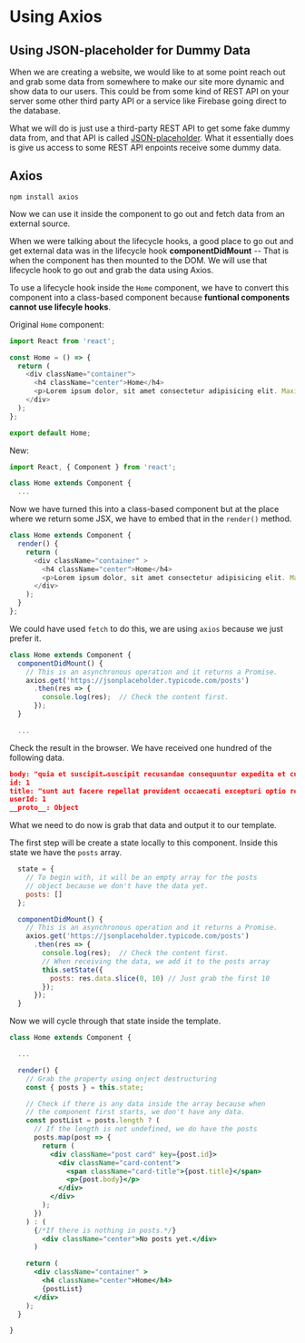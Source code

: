 # Using Axios

## Using JSON-placeholder for Dummy Data

When we are creating a website, we would like to at some point reach out and grab some data from somewhere to make our site more dynamic and show data to our users. This could be from some kind of REST API on your server some other third party API or a service like Firebase going direct to the database. 

What we will do is just use a third-party REST API to get some fake dummy data from, and that API is called [JSON-placeholder](https://jsonplaceholder.typicode.com/). What it essentially does is give us access to some REST API enpoints receive some dummy data.

## Axios

```
npm install axios
```

Now we can use it inside the component to go out and fetch data from an external source.

When we were talking about the lifecycle hooks, a good place to go out and get external data was in the lifecycle hook **componentDidMount** -- That is when the component has then mounted to the DOM. We will use that lifecycle hook to go out and grab the data using Axios. 

To use a lifecycle hook inside the ``Home`` component, we have to convert this component into a class-based component because **funtional components cannot use lifecyle hooks**.

Original ``Home`` component:
```js
import React from 'react';

const Home = () => {
  return (
    <div className="container">
      <h4 className="center">Home</h4>
      <p>Lorem ipsum dolor, sit amet consectetur adipisicing elit. Maxime doloremque nihil harum consequatur labore, itaque voluptatem eveniet maiores, fugiat perferendis laborum officiis quod qui. Earum fugiat enim error illo amet!</p>
    </div>
  );
};

export default Home;
```

New:
```js
import React, { Component } from 'react';

class Home extends Component {
  ...

```

Now we have turned this into a class-based component but at the place where we return some JSX, we have to embed that in the ``render()`` method.

```js
class Home extends Component {
  render() {
    return (
      <div className="container" >
        <h4 className="center">Home</h4>
        <p>Lorem ipsum dolor, sit amet consectetur adipisicing elit. Maxime doloremque nihil harum consequatur labore, itaque voluptatem eveniet maiores, fugiat perferendis laborum officiis quod qui. Earum fugiat enim error illo amet!</p>
      </div>
    );
  }
};
```

We could have used ``fetch`` to do this, we are using ``axios`` because we just prefer it.

```js
class Home extends Component {
  componentDidMount() {
    // This is an asynchronous operation and it returns a Promise.
    axios.get('https://jsonplaceholder.typicode.com/posts')
      .then(res => {
        console.log(res);  // Check the content first.
      });
  }

  ...

```

Check the result in the browser. We have received one hundred of the following data.

```json
body: "quia et suscipit↵suscipit recusandae consequuntur expedita et cum↵reprehenderit molestiae ut ut quas totam↵nostrum rerum est autem sunt rem eveniet architecto"
id: 1
title: "sunt aut facere repellat provident occaecati excepturi optio reprehenderit"
userId: 1
__proto__: Object
```

What we need to do now is grab that data and output it to our template.

The first step will be create a state locally to this component. Inside this state we have the ``posts`` array.

```js
  state = {
    // To begin with, it will be an empty array for the posts 
    // object because we don't have the data yet.
    posts: []
  };

  componentDidMount() {
    // This is an asynchronous operation and it returns a Promise.
    axios.get('https://jsonplaceholder.typicode.com/posts')
      .then(res => {
        console.log(res);  // Check the content first.
        // When receiving the data, we add it to the posts array
        this.setState({
          posts: res.data.slice(0, 10) // Just grab the first 10
        });
      });
  }
```

Now we will cycle through that state inside the template.

```jsx
class Home extends Component {

  ...

  render() {
    // Grab the property using onject destructuring
    const { posts } = this.state;

    // Check if there is any data inside the array because when
    // the component first starts, we don't have any data.
    const postList = posts.length ? (
      // If the length is not undefined, we do have the posts
      posts.map(post => {
        return (
          <div className="post card" key={post.id}>
            <div className="card-content">
              <span className="card-title">{post.title}</span>
              <p>{post.body}</p>
            </div>
          </div>
        );
      })
    ) : (
      {/*If there is nothing in posts.*/}
        <div className="center">No posts yet.</div>
      )

    return (
      <div className="container" >
        <h4 className="center">Home</h4>
        {postList}
      </div>
    );
  }

}
```